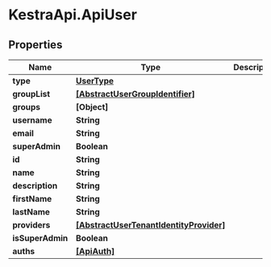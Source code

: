 # KestraApi.ApiUser

## Properties

Name | Type | Description | Notes
------------ | ------------- | ------------- | -------------
**type** | [**UserType**](UserType.md) |  | 
**groupList** | [**[AbstractUserGroupIdentifier]**](AbstractUserGroupIdentifier.md) |  | [optional] 
**groups** | **[Object]** |  | [optional] 
**username** | **String** |  | 
**email** | **String** |  | 
**superAdmin** | **Boolean** |  | [optional] 
**id** | **String** |  | [optional] 
**name** | **String** |  | [optional] 
**description** | **String** |  | [optional] 
**firstName** | **String** |  | [optional] 
**lastName** | **String** |  | [optional] 
**providers** | [**[AbstractUserTenantIdentityProvider]**](AbstractUserTenantIdentityProvider.md) |  | [optional] 
**isSuperAdmin** | **Boolean** |  | [optional] 
**auths** | [**[ApiAuth]**](ApiAuth.md) |  | [optional] 


